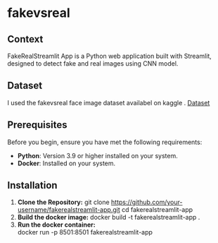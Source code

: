 # fakevsreal

## Context
FakeRealStreamlit App is a Python web application built with Streamlit, designed to detect fake and real images using CNN model.
## Dataset
I used the fakevsreal face image dataset availabel on kaggle .
[Dataset](https://www.kaggle.com/datasets/ciplab/real-and-fake-face-detection)
## Prerequisites

Before you begin, ensure you have met the following requirements:

- **Python**: Version 3.9 or higher installed on your system.
- **Docker**: Installed on your system.
## Installation

1. **Clone the Repository:**
   git clone https://github.com/your-username/fakerealstreamlit-app.git
   cd fakerealstreamlit-app
2. **Build the docker image:**
   docker build -t fakerealstreamlit-app .
3. **Run the docker container:**  
   docker run -p 8501:8501 fakerealstreamlit-app
